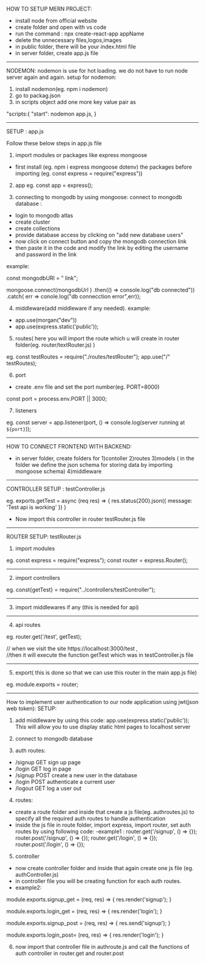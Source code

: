 HOW TO SETUP MERN PROJECT:

- install node from official website
- create folder and open with vs code
- run the command :  npx create-react-app appName
- delete the unnecessary files,logos,images
- in public folder, there will be your index.html file
- in server folder, create app.js file

-----------------------------------------------------------
NODEMON: nodemon is use for hot loading. we do not have to run node server again and again.
setup for nodemon:

1. install nodemon(eg. npm i nodemon)
2. go to packag.json
3. in scripts object add one more key value pair as

"scripts:{
"start": nodemon app.js,
}

------------------------------------------------------------
SETUP : app.js

Follow these below steps in  app.js file

1. import modules or packages like express mongoose

- first install (eg. npm i express mongoose dotenv) the packages before importing (eg. const express = require("express"))


2. app
 eg. const app = express();

3. connecting to mongodb by using mongoose:
connect to mongodb database :
- login to mongodb atlas
- create cluster
- create collections
- provide database access by clicking on "add new database users"
- now click on connect button and copy the mongodb  connection link
- then paste it in the code and modify the link by editing the username and password in the link

example: 

const mongodbURl = " link";

mongoose.connect(mongodbUrl )
.then(() => console.log("db connected"))
.catch( err => conole.log("db connecction error",err));


4. middleware(add middleware if any needed).
example: 
- app.use(morgan("dev"))
- app.use(express.static('public'));

5. routes( here you will import the route which u will create in router folder(eg. router/textRouter.js) )

eg.   const testRoutes = require("./routes/testRouter");
      app.use("/" testRoutes);



6. port 
- create .env file and set the port number(eg. PORT=8000)

const port = process.env.PORT || 3000;

7. listeners

eg. const server = app.listener(port, () => console.log(server running at `${port}`));


---------------------------------------------------------------------------------------

HOW TO CONNECT FRONTEND WITH BACKEND:

- in server folder, create folders for 
1)contoller
2)routes
3)models ( in the folder we define the json schema for storing data by importing mongoose schema)
4)middleware

------------------------------------------------------------------------------------------

CONTROLLER SETUP : testController.js 

eg.  exports.getTest = async (req res) => {
    res.status(200).json({
        message: 'Test api is working'
    })
}


- Now import this controller in router testRouter.js file

------------------------------------------------------------------------------------------

ROUTER SETUP: testRouter.js

1. import modules

eg. const express = require("express");
    const router = express.Router();

_____________________________________________________________________________________

2. import controllers

eg. const{getTest} = require("../controllers/testController");

____________________________________________________________________________________
3. import middlewares if any (this is needed for api)


____________________________________________________________________________________

4. api routes

eg. router.get('/test', getTest);

// when we visit the site https://localhost:3000/test ,   
//then it will execute the function getTest which was in testController.js file


_____________________________________________________________________________________

5. export( this is done so that we can use this router in the main app.js file)

eg.  module.exports = router;




---------------------------------------------------













How to implement user authentication to our node application using jwt(json web token):
SETUP: 
1) add middleware by using this code:
app.use(express.static('public'));  
This will allow you to use display static html pages to localhost server

2) connect to  mongodb database

3) auth routes:

- /signup  GET     sign up page
- /login   GET     log in page
- /signup  POST    create a new user in the database
- /login   POST    authenticate a current user
- /logout  GET     log a user out

4) routes: 
- create a route folder and inside that create a js file(eg. authroutes.js) to specify all the required auth routes to  handle authentication
- inside the js file in route folder, import express, import router, set auth routes by using following code:
-example1 :
router.get('/signup', () => {});
router.post('/signup', () => {});
router.get('/login', () => {});
router.post('/login', () => {});

5) controller
- now create controller folder and inside that again create one js file (eg. authController.js) 
- in controller file you will be creating  function  for each auth routes.
- example2:

module.exports.signup_get = (req, res) => {
    res.render('signup');
}

module.exports.login_get = (req, res) => {
    res.render('login');
}

module.exports.signup_post = (req, res) => {
    res.send('signup');
}

module.exports.login_post= (req, res) => {
    res.render('login');
}

6) now import that controller file in authroute.js and call the functions of auth controller in router.get and router.post 


 

